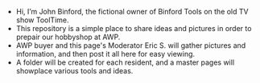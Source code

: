 - Hi, I’m John Binford, the fictional owner of Binford Tools on the old TV show ToolTime.
- This repository is a simple place to share ideas and pictures in order to prepair our hobbyshop at AWP.
- AWP buyer and this page's Moderator Eric S. will gather pictures and information, 
  and then post it all here for easy viewing.
- A folder will be created for each resident, and a master pages will showplace various tools and ideas.

<!---
JohnBinford/JohnBinford is a ✨ special ✨ repository because its `README.md` (this file) appears on your GitHub profile.
You can click the Preview link to take a look at your changes.
--->
